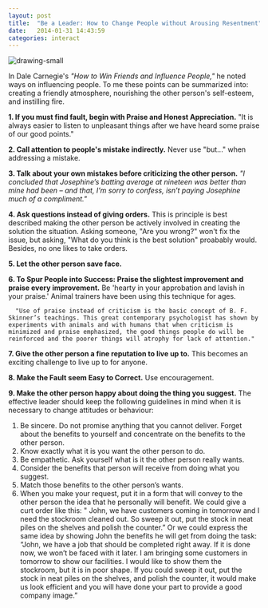 ```yaml
---
layout: post
title:  "Be a Leader: How to Change People without Arousing Resentment"
date:   2014-01-31 14:43:59
categories: interact
---
```


![drawing-small](http://i.imgur.com/7X70A2c.jpg)


In Dale Carnegie's *"How to Win Friends and Influence People,"* he noted ways on influencing people. To me these points can be summarized into: creating a friendly atmosphere, nourishing the other person's self-esteem, and instilling fire.



**1. If you must find fault, begin with Praise and Honest Appreciation.**  "It is always easier to listen to unpleasant things after we have heard some praise of our good points."

**2. Call attention to people's mistake indirectly.** Never use "but..." when addressing a mistake.

**3. Talk about your own mistakes before criticizing the other person.** *"I concluded that Josephine’s batting average at nineteen was better than mine had been – and that, I’m sorry to confess, isn’t paying Josephine much of a compliment."*


**4. Ask questions instead of giving orders.**  This is principle is best described making the other person be actively involved in creating the solution the situation.  Asking someone, "Are you wrong?" won't fix the issue, but asking, "What do you think is the best solution" proabably would.  Besides, no one likes to take orders.

**5. Let the other person save face.**

**6. To Spur People into Success: Praise the slightest improvement and praise every improvement.**  Be 'hearty in your approbation and lavish in your praise.'  Animal trainers have been using this technique for ages.  

      "Use of praise instead of criticism is the basic concept of B. F. Skinner’s teachings. This great contemporary psychologist has shown by experiments with animals and with humans that when criticism is minimized and praise emphasized, the good things people do will be reinforced and the poorer things will atrophy for lack of attention."

**7. Give the other person a fine reputation to live up to.**  This becomes an exciting challenge to live up to for anyone.  


**8. Make the Fault seem Easy to Correct.**  Use encouragement.


**9.  Make the other person happy about doing the thing you suggest.**  The effective leader should keep the following guidelines in mind when it is necessary to change attitudes or behaviour:

1. Be sincere. Do not promise anything that you cannot deliver. Forget about the benefits to yourself and concentrate on the benefits to the other person.
2. Know exactly what it is you want the other person to do.
3. Be empathetic. Ask yourself what is it the other person really wants.
4. Consider the benefits that person will receive from doing what you suggest.
5. Match those benefits to the other person’s wants.
6. When you make your request, put it in a form that will convey to the other person the idea that he personally will benefit. We could give a curt order like this: " John, we have customers coming in tomorrow and I need the stockroom cleaned out. So sweep it out, put the stock in neat piles on the shelves and polish the counter.” Or we could express the same idea by showing John the benefits he will get from doing the task: “John, we have a job that should be completed right away. If it is done now, we won’t be faced with it later. I am bringing some customers in tomorrow to show our facilities. I would like to show them the stockroom, but it is in poor shape. If you could sweep it out, put the stock in neat piles on the shelves, and polish the counter, it would make us look efficient and you will have done your part to provide a good company image.”



